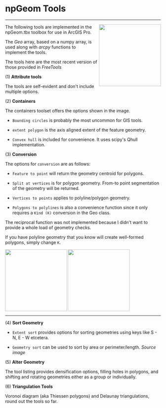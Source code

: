 # npGeom Tools

----

<a href="url"><img src="../images/npGeomTools.png" align="right" height="auto" width="200" ></a>


The following tools are implemented in the npGeom.tbx toolbox for use in ArcGIS Pro.

The *Geo* array, based on a numpy array, is used along with *arcpy* functions to implement the tools.

The tools here are the most recent version of those provided in *FreeTools*








(1) **Attribute tools**

The tools are self-evident and don't include multiple options.

(2) **Containers**

The containers toolset offers the options shown in the image.

- `Bounding circles` is probably the most uncommon for GIS tools.

- `extent polygon` is the axis aligned extent of the feature geometry.

- `Convex hull` is included for convenience.  It uses scipy's Qhull implementation.

(3) **Conversion**

The options for `conversion` are as follows:

- `Feature to point` will return the geometry centroid for polygons.

- `Split at vertices` is for polygon geometry. From-to point segmentation of the geometry will be returned.

- `Vertices to points` applies to polyline/polygon geometry.

- `Polygons to polylines` is also a convenience function since it only requires a `Kind (K)` conversion in the Geo class.

The reciprocal function was not implemented because I didn't want to provide a whole load of geometry checks.

If you have polyline geometry that you know will create well-formed polygons, simply change `K`.


<a href="url"><img src="../images/containers.png" align="left" height="auto" width="200" ></a>
<a href="url"><img src="../images/npGeo_conversion_tools.png" align="center" height="auto" width="200" ></a>






----

(4) **Sort Geometry**

- `Extent sort` provides options for sorting geometries using keys like S - N, E - W etcetera.

- `Geometry sort` can be used to sort by area or perimeter/length.
*Source image*

(5) **Alter Geometry**

The tool listing provides densification options, filling holes in polygons, and shifting and rotating geometries either as a group or individually.

(6) **Triangulation Tools**

Voronoi diagram (aka Thiessen polygons) and Delaunay triangulations, round out the tools so far.

